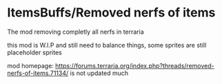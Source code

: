 # ItemsBuffs/Removed nerfs of items
The mod removing completly all nerfs in terraria 

this mod is   W.I.P and still need to balance things, some sprites are still placeholder sprites

mod homepage: https://forums.terraria.org/index.php?threads/removed-nerfs-of-items.71134/ is not updated much
